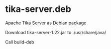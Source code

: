 # tika-server.deb
Apache Tika Server as Debian package

Download tika-server-1.22.jar to ./usr/share/java/

Call build-deb
